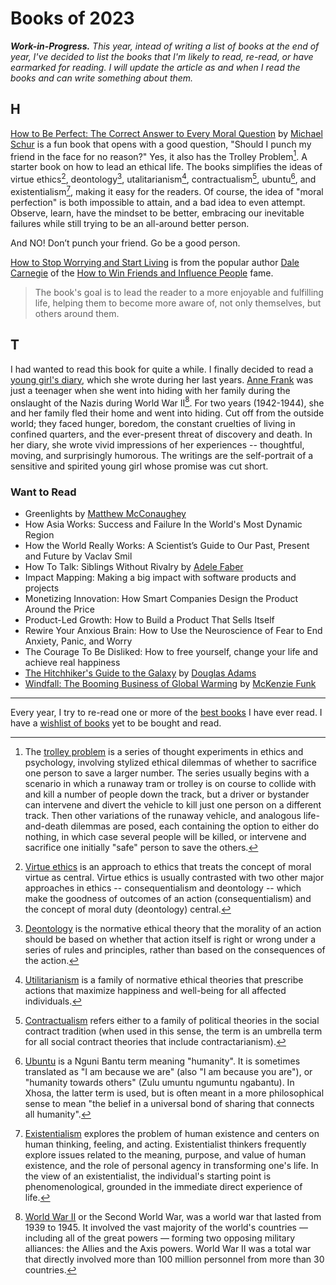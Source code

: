 # Books of 2023

___Work-in-Progress.__ This year, intead of writing a list of books at the end of year, I've decided to list the books that I'm likely to read, re-read, or have earmarked for reading. I will update the article as and when I read the books and can write something about them._

## H

[How to Be Perfect: The Correct Answer to Every Moral Question](https://www.simonandschuster.com/books/How-to-Be-Perfect/Michael-Schur/9781982159313) by [Michael Schur](https://en.wikipedia.org/wiki/Michael_Schur) is a fun book that opens with a good question, "Should I punch my friend in the face for no reason?" Yes, it also has the Trolley Problem[^trolley-problem]. A starter book on how to lead an ethical life. The books simplifies the ideas of virtue ethics[^virtue-ethics], deontology[^deontology], utalitarianism[^utalitarianism], contractualism[^contractualism], ubuntu[^ubuntu], and existentialism[^existentialism], making it easy for the readers. Of course, the idea of "moral perfection" is both impossible to attain, and a bad idea to even attempt. Observe, learn, have the mindset to be better, embracing our inevitable failures while still trying to be an all-around better person.

And NO! Don’t punch your friend. Go be a good person.

[How to Stop Worrying and Start Living](https://en.wikipedia.org/wiki/How_to_Stop_Worrying_and_Start_Living) is from the popular author [Dale Carnegie](https://en.wikipedia.org/wiki/Dale_Carnegie) of the [How to Win Friends and Influence People](https://en.wikipedia.org/wiki/How_to_Win_Friends_and_Influence_People) fame.

> The book's goal is to lead the reader to a more enjoyable and fulfilling life, helping them to become more aware of, not only themselves, but others around them.

## T

I had wanted to read this book for quite a while. I finally decided to read a [young girl's diary](https://en.wikipedia.org/wiki/The_Diary_of_a_Young_Girl), which she wrote during her last years. [Anne Frank](https://en.wikipedia.org/wiki/Anne_Frank) was just a teenager when she went into hiding with her family during the onslaught of the Nazis during World War II[^WWII]. For two years (1942-1944), she and her family fled their home and went into hiding. Cut off from the outside world; they faced hunger, boredom, the constant cruelties of living in confined quarters, and the ever-present threat of discovery and death. In her diary, she wrote vivid impressions of her experiences -- thoughtful, moving, and surprisingly humorous. The writings are the self-portrait of a sensitive and spirited young girl whose promise was cut short.

### Want to Read

- Greenlights by [Matthew McConaughey](https://en.wikipedia.org/wiki/Matthew_McConaughey)
- How Asia Works: Success and Failure In the World's Most Dynamic Region
- How the World Really Works: A Scientist’s Guide to Our Past, Present and Future by Vaclav Smil
- How To Talk: Siblings Without Rivalry by [Adele Faber](https://en.wikipedia.org/wiki/Adele_Faber)
- Impact Mapping: Making a big impact with software products and projects
- Monetizing Innovation: How Smart Companies Design the Product Around the Price
- Product-Led Growth: How to Build a Product That Sells Itself
- Rewire Your Anxious Brain: How to Use the Neuroscience of Fear to End Anxiety, Panic, and Worry
- The Courage To Be Disliked: How to free yourself, change your life and achieve real happiness
- [The Hitchhiker's Guide to the Galaxy](https://en.wikipedia.org/wiki/The_Hitchhiker%27s_Guide_to_the_Galaxy) by [Douglas Adams](https://en.wikipedia.org/wiki/Douglas_Adams)
- [Windfall: The Booming Business of Global Warming](https://www.amazon.com/Windfall-Booming-Business-Global-Warming/dp/1594204012) by [McKenzie Funk](https://www.mckenziefunk.com)

---

Every year, I try to re-read one or more of the [best books](/books/) I have ever read. I have a [wishlist of books](https://www.amazon.in/hz/wishlist/ls/26U9UE2WQ2WTI) yet to be bought and read.

[^trolley-problem]: The [trolley problem](https://en.wikipedia.org/wiki/Trolley_problem) is a series of thought experiments in ethics and psychology, involving stylized ethical dilemmas of whether to sacrifice one person to save a larger number. The series usually begins with a scenario in which a runaway tram or trolley is on course to collide with and kill a number of people down the track, but a driver or bystander can intervene and divert the vehicle to kill just one person on a different track. Then other variations of the runaway vehicle, and analogous life-and-death dilemmas are posed, each containing the option to either do nothing, in which case several people will be killed, or intervene and sacrifice one initially "safe" person to save the others.

[^virtue-ethics]: [Virtue ethics](https://en.wikipedia.org/wiki/Virtue_ethics) is an approach to ethics that treats the concept of moral virtue as central. Virtue ethics is usually contrasted with two other major approaches in ethics -- consequentialism and deontology -- which make the goodness of outcomes of an action (consequentialism) and the concept of moral duty (deontology) central.

[^deontology]: [Deontology](https://en.wikipedia.org/wiki/Deontology) is the normative ethical theory that the morality of an action should be based on whether that action itself is right or wrong under a series of rules and principles, rather than based on the consequences of the action.

[^utalitarianism]: [Utilitarianism](https://en.wikipedia.org/wiki/Utilitarianism) is a family of normative ethical theories that prescribe actions that maximize happiness and well-being for all affected individuals.

[^contractualism]: [Contractualism](https://en.wikipedia.org/wiki/Contractualism) refers either to a family of political theories in the social contract tradition (when used in this sense, the term is an umbrella term for all social contract theories that include contractarianism).

[^ubuntu]: [Ubuntu](https://en.wikipedia.org/wiki/Ubuntu_philosophy) is a Nguni Bantu term meaning "humanity". It is sometimes translated as "I am because we are" (also "I am because you are"), or "humanity towards others" (Zulu umuntu ngumuntu ngabantu). In Xhosa, the latter term is used, but is often meant in a more philosophical sense to mean "the belief in a universal bond of sharing that connects all humanity".

[^existentialism]: [Existentialism](https://en.wikipedia.org/wiki/Existentialism) explores the problem of human existence and centers on human thinking, feeling, and acting. Existentialist thinkers frequently explore issues related to the meaning, purpose, and value of human existence, and the role of personal agency in transforming one's life. In the view of an existentialist, the individual's starting point is phenomenological, grounded in the immediate direct experience of life.

[^WWII]: [World War II](https://en.wikipedia.org/wiki/World_War_II) or the Second World War, was a world war that lasted from 1939 to 1945. It involved the vast majority of the world's countries — including all of the great powers — forming two opposing military alliances: the Allies and the Axis powers. World War II was a total war that directly involved more than 100 million personnel from more than 30 countries.
